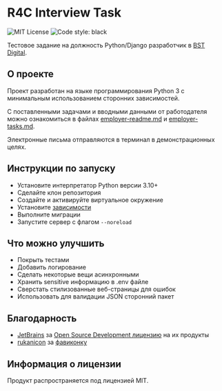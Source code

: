 # R4C Interview Task
![MIT License](https://img.shields.io/github/license/JustKappaMan/R4C-Interview-Task)
![Code style: black](https://img.shields.io/badge/code%20style-black-black)

Тестовое задание на должность Python/Django разработчик в [BST Digital](https://bst.digital).

## О проекте
Проект разработан на языке программирования Python 3 с минимальным использованием сторонних зависимостей.

С поставленными задачами и вводными данными от работодателя можно ознакомиться в файлах [employer-readme.md](employer-readme) и [employer-tasks.md](employer-tasks.md).

Электронные письма отправляются в терминал в демонстрационных целях.

## Инструкции по запуску
* Установите интерпретатор Python версии 3.10+
* Сделайте клон репозитория
* Создайте и активируйте виртуальное окружение
* Установите [зависимости](requirements.txt)
* Выполните миграции
* Запустите сервер с флагом `--noreload`

## Что можно улучшить
* Покрыть тестами
* Добавить логирование
* Сделать некоторые вещи асинхронными
* Хранить sensitive информацию в .env файле
* Сверстать стилизованные веб-страницы для ошибок
* Использовать для валидации JSON сторонний пакет

## Благодарность
* [JetBrains](https://www.jetbrains.com) за [Open Source Development лицензию](https://www.jetbrains.com/community/opensource) на их продукты
* [rukanicon](https://www.flaticon.com/authors/rukanicon) за [фавиконку](https://www.flaticon.com/free-icon/chip_9980230)

## Информация о лицензии
Продукт распространяется под лицензией MIT.